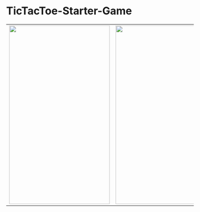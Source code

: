 # TicTacToe-Starter-Game

<table>
  <tr>
    <td><img src="https://user-images.githubusercontent.com/76002783/195513203-5faf60af-b624-44e1-8133-54daad937779.png" width=270 height=480></td>
    <td><img src="https://user-images.githubusercontent.com/76002783/195513162-63527281-320b-4453-8b7d-d268fdb5abe0.png" width=270 height=480></td>
    <td><img src="https://user-images.githubusercontent.com/76002783/195513189-a7c6fcdb-589f-4ab4-8d0a-30c9999d7eb1.png" width=270 height=480></td>
    <td><img src="https://user-images.githubusercontent.com/76002783/195513194-ef736dc9-9c38-48a8-b317-8a0d514a0cbc.png" width=270 height=480></td>
    <td><img src="https://user-images.githubusercontent.com/76002783/195513200-3f006be9-e353-4ee1-8012-299e06d1d923.png" width=270 height=480></td>
  </tr>
   </table>
   
